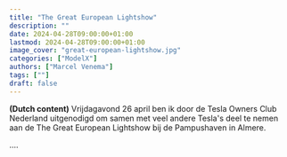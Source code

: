 ```yaml
---
title: "The Great European Lightshow"
description: ""
date: 2024-04-28T09:00:00+01:00
lastmod: 2024-04-28T09:00:00+01:00
image_cover: "great-european-lightshow.jpg"
categories: ["ModelX"]
authors: ["Marcel Venema"] 
tags: [""]
draft: false
---
```


**(Dutch content)** Vrijdagavond 26 april ben ik door de Tesla Owners Club Nederland uitgenodigd om samen met veel andere Tesla's deel te nemen aan de The Great European Lightshow bij de Pampushaven in Almere. 

....<br/>

&nbsp;  
&nbsp;  
